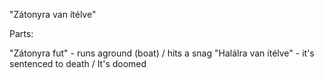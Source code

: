 "Zátonyra van ítélve" 


Parts:

"Zátonyra fut" - runs aground (boat) / hits a snag 
"Halálra van ítélve" - it's sentenced to death / It's doomed